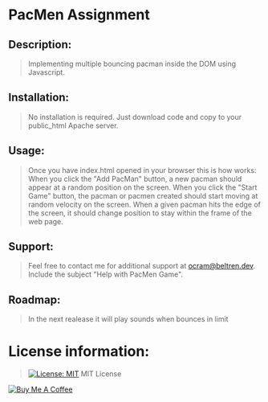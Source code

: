 # PacMen Assignment

## Description: 
> Implementing multiple bouncing pacman inside the DOM using Javascript.

## Installation: 
> No installation is required. Just download code and copy to your public_html Apache server. 

## Usage: 
> Once you have index.html opened in your browser this is how works: When you click the "Add PacMan" button, a new pacman should appear at a random position on the screen. When you click the "Start Game" button, the pacman or pacmen created should start moving at random velocity on the screen. When a given pacman hits the edge of the screen, it should change position to stay within the frame of the web page.

## Support: 
> Feel free to contact me for additional support at ocram@beltren.dev. Include the subject "Help with PacMen Game".

## Roadmap: 
> In the next realease it will play sounds when bounces in limit

# License information: 
> [![License: MIT](https://img.shields.io/badge/License-MIT-yellow.svg)](https://opensource.org/licenses/MIT) MIT License

[![Buy Me A Coffee](https://cdn.buymeacoffee.com/buttons/v2/default-yellow.png)](https://www.buymeacoffee.com/otanerocram)
